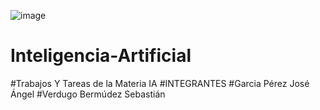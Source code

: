 ![image](https://github.com/user-attachments/assets/2ff9f61e-f29f-4a49-a200-46bed6a2b09b)

# Inteligencia-Artificial
#Trabajos Y Tareas de la Materia IA 
#INTEGRANTES
#Garcia Pérez José Ángel 
#Verdugo Bermúdez Sebastián
